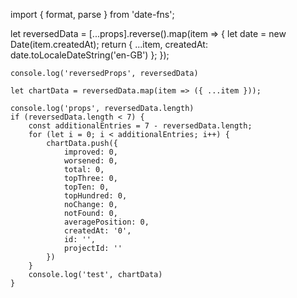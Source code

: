 import { format, parse } from 'date-fns';

let reversedData = [...props].reverse().map(item => {
        let date = new Date(item.createdAt);
        return { ...item, createdAt: date.toLocaleDateString('en-GB') };
    });

    console.log('reversedProps', reversedData)

    let chartData = reversedData.map(item => ({ ...item }));

    console.log('props', reversedData.length)
    if (reversedData.length < 7) {
        const additionalEntries = 7 - reversedData.length;
        for (let i = 0; i < additionalEntries; i++) {
            chartData.push({
                improved: 0,
                worsened: 0,
                total: 0,
                topThree: 0,
                topTen: 0,
                topHundred: 0,
                noChange: 0,
                notFound: 0,
                averagePosition: 0,
                createdAt: '0',
                id: '',
                projectId: ''
            })
        }
        console.log('test', chartData)
    }
